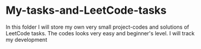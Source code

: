 # My-tasks-and-LeetCode-tasks
In this folder I will store my own very small project-codes and solutions of LeetCode tasks. The codes looks very easy and beginner's level. I will track my development
